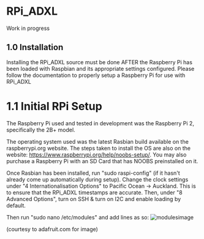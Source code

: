 RPi_ADXL
=====================

Work in progress

## 1.0 Installation
Installing the RPi_ADXL source must be done AFTER the Raspberry Pi has been loaded with Raspbian and its appropriate settings configured. Please follow the documentation to properly setup a Raspberry Pi for use with RPi_ADXL

# 1.1 Initial RPi Setup
The Raspberry Pi used and tested in development was the Raspberry Pi 2, specifically the 2B+ model.

The operating system used was the latest Rasbian build available on the raspberrypi.org website. The steps taken to install the OS are also on the website: https://www.raspberrypi.org/help/noobs-setup/. You may also purchase a Raspberry Pi with an SD Card that has NOOBS preinstalled on it.

Once Rasbian has been installed, run "sudo raspi-config" (if it hasn't already come up automatically during setup). Change the clock settings under "4 Internationalisation Options" to Pacific Ocean -> Auckland. This is to ensure that the RPi_ADXL timestamps are accurate. Then, under "8 Advanced Options", turn on SSH & turn on I2C and enable loading by default.

Then run "sudo nano /etc/modules" and add lines as so:
![modulesimage](https://learn.adafruit.com/system/assets/assets/000/003/054/medium800/learn_raspberry_pi_editing_modules_file.png?1396790682)

(courtesy to adafruit.com for image)



